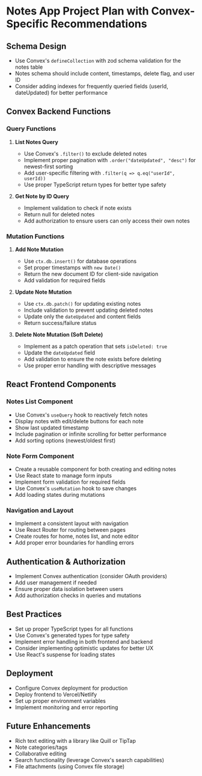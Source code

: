 # Notes App Project Plan with Convex-Specific Recommendations

## Schema Design
- Use Convex's `defineCollection` with zod schema validation for the notes table
- Notes schema should include content, timestamps, delete flag, and user ID
- Consider adding indexes for frequently queried fields (userId, dateUpdated) for better performance

## Convex Backend Functions

### Query Functions
1. **List Notes Query**
   - Use Convex's `.filter()` to exclude deleted notes
   - Implement proper pagination with `.order("dateUpdated", "desc")` for newest-first sorting
   - Add user-specific filtering with `.filter(q => q.eq("userId", userId))`
   - Use proper TypeScript return types for better type safety

2. **Get Note by ID Query**
   - Implement validation to check if note exists
   - Return null for deleted notes
   - Add authorization to ensure users can only access their own notes

### Mutation Functions
1. **Add Note Mutation**
   - Use `ctx.db.insert()` for database operations
   - Set proper timestamps with `new Date()`
   - Return the new document ID for client-side navigation
   - Add validation for required fields

2. **Update Note Mutation**
   - Use `ctx.db.patch()` for updating existing notes
   - Include validation to prevent updating deleted notes
   - Update only the `dateUpdated` and content fields
   - Return success/failure status

3. **Delete Note Mutation (Soft Delete)**
   - Implement as a patch operation that sets `isDeleted: true`
   - Update the `dateUpdated` field
   - Add validation to ensure the note exists before deleting
   - Use proper error handling with descriptive messages

## React Frontend Components

### Notes List Component
- Use Convex's `useQuery` hook to reactively fetch notes
- Display notes with edit/delete buttons for each note
- Show last updated timestamp 
- Include pagination or infinite scrolling for better performance
- Add sorting options (newest/oldest first)

### Note Form Component
- Create a reusable component for both creating and editing notes
- Use React state to manage form inputs
- Implement form validation for required fields
- Use Convex's `useMutation` hook to save changes
- Add loading states during mutations

### Navigation and Layout
- Implement a consistent layout with navigation
- Use React Router for routing between pages
- Create routes for home, notes list, and note editor
- Add proper error boundaries for handling errors

## Authentication & Authorization
- Implement Convex authentication (consider OAuth providers)
- Add user management if needed
- Ensure proper data isolation between users
- Add authorization checks in queries and mutations

## Best Practices
- Set up proper TypeScript types for all functions
- Use Convex's generated types for type safety
- Implement error handling in both frontend and backend
- Consider implementing optimistic updates for better UX
- Use React's suspense for loading states

## Deployment
- Configure Convex deployment for production
- Deploy frontend to Vercel/Netlify
- Set up proper environment variables
- Implement monitoring and error reporting

## Future Enhancements
- Rich text editing with a library like Quill or TipTap
- Note categories/tags
- Collaborative editing
- Search functionality (leverage Convex's search capabilities)
- File attachments (using Convex file storage)
